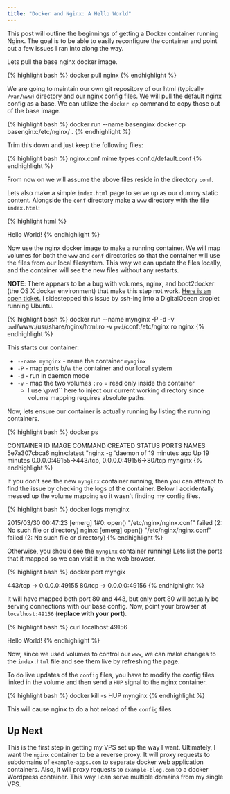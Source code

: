 ```yaml
---
title: "Docker and Nginx: A Hello World"
---
```


This post will outline the beginnings of getting a Docker container running Nginx. The goal is to
be able to easily reconfigure the container and point out a few issues I ran into along the way.

Lets pull the base nginx docker image.

{% highlight bash %}
docker pull nginx
{% endhighlight %}

We are going to maintain our own git repository of our html (typically `/var/www`) directory and our nginx config files. We will pull the default nginx config as a base. We can utilize the `docker cp` command to copy those out of the base image.

{% highlight bash %}
docker run --name basenginx
docker cp basenginx:/etc/nginx/ .
{% endhighlight %}

Trim this down and just keep the following files:

{% highlight bash %}
nginx.conf
mime.types
conf.d/default.conf
{% endhighlight %}

From now on we will assume the above files reside in the directory `conf`.

Lets also make a simple `index.html` page to serve up as our dummy static content.
Alongside the `conf` directory make a `www` directory with the file `index.html`:

{% highlight html %}
<!DOCTYPE html>
<html>
  <body>
  Hello World!
  </body>
</html>
{% endhighlight %}

Now use the nginx docker image to make a running container. We will map
volumes for both the `www` and `conf` directories so that the container will
use the files from our local filesystem. This way we can update the files locally,
and the container will see the new files without any restarts.

**NOTE**: There appears to be a bug with volumes, nginx, and boot2docker (the OS X docker environment) that make this step not work. [Here is an open ticket.][boot2docker-bug] I sidestepped this issue by ssh-ing into a DigitalOcean droplet running Ubuntu.

{% highlight bash %}
docker run --name mynginx -P -d -v `pwd`/www:/usr/share/nginx/html:ro -v `pwd`/conf:/etc/nginx:ro nginx
{% endhighlight %}

This starts our container:
* `--name mynginx` - name the container `mynginx`
* `-P` - map ports b/w the container and our local system
* `-d` - run in daemon mode
* `-v` - map the two volumes `:ro` = read only inside the container
  * I use `\`pwd\`` here to inject our current working directory since volume
    mapping requires absolute paths.

Now, lets ensure our container is actually running by listing the running containers.

{% highlight bash %}
docker ps

CONTAINER ID        IMAGE               COMMAND                CREATED             STATUS              PORTS                                           NAMES
5e7a307cbca6        nginx:latest        "nginx -g 'daemon of   19 minutes ago      Up 19 minutes       0.0.0.0:49155->443/tcp, 0.0.0.0:49156->80/tcp   mynginx
{% endhighlight %}

If you don't see the new `mynginx` container running, then you can attempt to find
the issue by checking the logs of the container. Below I accidentally messed up the
volume mapping so it wasn't finding my config files.

{% highlight bash %}
docker logs mynginx

2015/03/30 00:47:23 [emerg] 1#0: open() "/etc/nginx/nginx.conf" failed (2: No such file or directory)
nginx: [emerg] open() "/etc/nginx/nginx.conf" failed (2: No such file or directory)
{% endhighlight %}

Otherwise, you should see the `mynginx` container running! Lets list the ports that
it mapped so we can visit it in the web browser.

{% highlight bash %}
docker port myngix

443/tcp -> 0.0.0.0:49155
80/tcp -> 0.0.0.0:49156
{% endhighlight %}

It will have mapped both port 80 and 443, but only port 80 will actually be serving
connections with our base config. Now, point your browser at `localhost:49156` (**replace with your port**).

{% highlight bash %}
curl localhost:49156

<!DOCTYPE html>
<html>
  <body>
  Hello World!
  </body>
</html>
{% endhighlight %}

Now, since we used volumes to control our `www`, we can make changes to
the `index.html` file and see them live by refreshing the page.

To do live updates of the `config` files, you have to modify the config files linked
in the volume and then send a `HUP` signal to the nginx container.

{% highlight bash %}
docker kill -s HUP mynginx
{% endhighlight %}

This will cause nginx to do a hot reload of the `config` files.

## Up Next

This is the first step in getting my VPS set up the way I want. Ultimately, I want
the `nginx` container to be a reverse proxy. It will proxy requests to subdomains of `example-apps.com`
to separate docker web application containers. Also, it will proxy requests to `example-blog.com` to
a docker Wordpress container. This way I can serve multiple domains from my single VPS.

[boot2docker-bug]: https://github.com/boot2docker/boot2docker/issues/652
